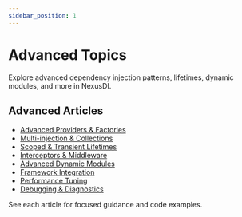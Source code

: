 ```yaml
---
sidebar_position: 1
---
```


# Advanced Topics

Explore advanced dependency injection patterns, lifetimes, dynamic modules, and more in NexusDI.

## Advanced Articles

- [Advanced Providers & Factories](advanced/advanced-providers-and-factories.md)
- [Multi-injection & Collections](advanced/multi-injection-and-collections.md)
- [Scoped & Transient Lifetimes](advanced/scoped-and-transient-lifetimes.md)
- [Interceptors & Middleware](advanced/interceptors-and-middleware.md)
- [Advanced Dynamic Modules](advanced/advanced-dynamic-modules.md)
- [Framework Integration](advanced/framework-integration.md)
- [Performance Tuning](advanced/performance-tuning.md)
- [Debugging & Diagnostics](advanced/debugging-and-diagnostics.md)

See each article for focused guidance and code examples.
